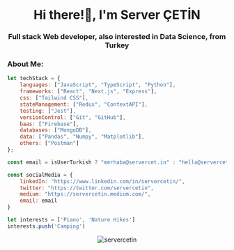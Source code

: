 <h1 align="center">Hi there!👋, I'm Server ÇETİN</h1>
<h3 align="center">Full stack Web developer, also interested in Data Science, from Turkey</h3>

<h3 align="left">About Me:</h3>

```js
let techStack = {
    languages: ["JavaScript", "TypeScript", "Python"],
    frameworks: ["React", "Next.js", "Express"],
    css: ["Tailwind CSS"],
    stateManagement: ["Redux", "ContextAPI"],
    testing: ["Jest"],
    versionControl: ["Git", "GitHub"],
    baas: ["Firebase"],
    databases: ["MongoDB"],
    data: ["Pandas", "Numpy", "Matplotlib"],
    others: ["Postman"]
};

const email = isUserTurkish ? "merhaba@servercet.in" : "hello@servercet.in";

const socialMedia = {
    linkedIn: "https://www.linkedin.com/in/servercetin/",
    twitter: "https://twitter.com/servercetin",
    medium: "https://servercetin.medium.com/",
    email: email
}

let interests = ['Piano', 'Nature Hikes']
interests.push('Camping')
```

<p align="center"> <img src="https://komarev.com/ghpvc/?username=servercetin&label=Profile%20views&color=0e75b6&style=flat" alt="servercetin" /> </p>
